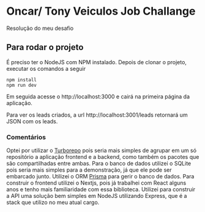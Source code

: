 # Oncar/ Tony Veiculos Job Challange

Resolução do meu desafio

## Para rodar o projeto
É preciso ter o NodeJS com NPM instalado. Depois de clonar o projeto, executar os comandos a seguir

```
npm install
npm run dev
```

Em seguida acesse o http://localhost:3000 e cairá na primeira página da aplicação.

Para ver os leads criados, a url http://localhost:3001/leads retornará um JSON com os leads.

### Comentários

Optei por utilizar o [Turborepo](https://turbo.build/) pois seria mais simples de agrupar em um só repositório a aplicação frontend e a backend, como também os pacotes que são compartilhadas entre ambas.
Para o banco de dados utilizei o SQLite pois seria mais simples para a demonstração, já que ele pode ser embarcado junto. Utilizei o ORM [Prisma](https://www.prisma.io/) para gerir o banco de dados.
Para construir o frontend utilizei o Nextjs, pois já trabalhei com React alguns anos e tenho mais familiaridade com essa biblioteca.
Utilizei para construir a API uma solução bem simples em NodeJS utilizando Express, que é a stack que utilizo no meu atual cargo.

